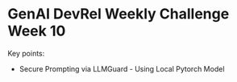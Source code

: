 # GenAI DevRel Weekly Challenge Week 10

Key points:

- Secure Prompting via LLMGuard - Using Local Pytorch Model
